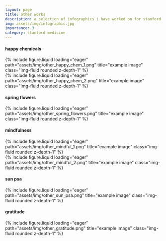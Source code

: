 ```yaml
---
layout: page
title: other works
description: a selection of infographics i have worked on for stanford medicine over the years
img: assets/img/infographic.jpg
importance: 3
category: stanford medicine
---
```

#### happy chemicals
<div class="row">
    <div class="col-sm mt-3 mt-md-0">
        {% include figure.liquid loading="eager" path="assets/img/other_happy_chem_1.png" title="example image" class="img-fluid rounded z-depth-1" %}
    </div>
    <div class="col-sm mt-3 mt-md-0">
        {% include figure.liquid loading="eager" path="assets/img/other_happy_chem_2.png" title="example image" class="img-fluid rounded z-depth-1" %}
    </div>
</div>

#### spring flowers
<div class="row">
    <div class="col-sm mt-3 mt-md-0">
        {% include figure.liquid loading="eager" path="assets/img/other_spring_flowers.png" title="example image" class="img-fluid rounded z-depth-1" %}
    </div>
</div>

#### mindfulness
<div class="row">
    <div class="col-sm mt-3 mt-md-0">
        {% include figure.liquid loading="eager" path="assets/img/other_mindful_1.png" title="example image" class="img-fluid rounded z-depth-1" %}
    </div>
    <div class="col-sm mt-3 mt-md-0">
        {% include figure.liquid loading="eager" path="assets/img/other_mindful_2.png" title="example image" class="img-fluid rounded z-depth-1" %}
    </div>
</div>

#### sun psa
<div class="row">
    <div class="col-sm mt-3 mt-md-0">
        {% include figure.liquid loading="eager" path="assets/img/other_sun_psa.png" title="example image" class="img-fluid rounded z-depth-1" %}
    </div>
</div>

#### gratitude
<div class="row">
    <div class="col-sm mt-3 mt-md-0">
        {% include figure.liquid loading="eager" path="assets/img/other_gratitude.png" title="example image" class="img-fluid rounded z-depth-1" %}
    </div>
</div>